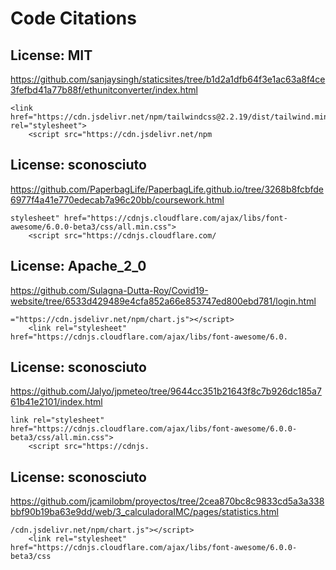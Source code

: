 # Code Citations

## License: MIT
https://github.com/sanjaysingh/staticsites/tree/b1d2a1dfb64f3e1ac63a8f4ce3fefbd41a77b88f/ethunitconverter/index.html

```
<link href="https://cdn.jsdelivr.net/npm/tailwindcss@2.2.19/dist/tailwind.min.css" rel="stylesheet">
    <script src="https://cdn.jsdelivr.net/npm
```


## License: sconosciuto
https://github.com/PaperbagLife/PaperbagLife.github.io/tree/3268b8fcbfde6977f4a41e770edecab7a96c20bb/coursework.html

```
stylesheet" href="https://cdnjs.cloudflare.com/ajax/libs/font-awesome/6.0.0-beta3/css/all.min.css">
    <script src="https://cdnjs.cloudflare.com/
```


## License: Apache_2_0
https://github.com/Sulagna-Dutta-Roy/Covid19-website/tree/6533d429489e4cfa852a66e853747ed800ebd781/login.html

```
="https://cdn.jsdelivr.net/npm/chart.js"></script>
    <link rel="stylesheet" href="https://cdnjs.cloudflare.com/ajax/libs/font-awesome/6.0.
```


## License: sconosciuto
https://github.com/Jalyo/jpmeteo/tree/9644cc351b21643f8c7b926dc185a761b41e2101/index.html

```
link rel="stylesheet" href="https://cdnjs.cloudflare.com/ajax/libs/font-awesome/6.0.0-beta3/css/all.min.css">
    <script src="https://cdnjs.
```


## License: sconosciuto
https://github.com/jcamilobm/proyectos/tree/2cea870bc8c9833cd5a3a338bbf90b19ba63e9dd/web/3_calculadoraIMC/pages/statistics.html

```
/cdn.jsdelivr.net/npm/chart.js"></script>
    <link rel="stylesheet" href="https://cdnjs.cloudflare.com/ajax/libs/font-awesome/6.0.0-beta3/css
```

